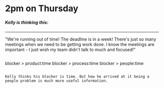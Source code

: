 # 2pm on Thursday

##### Kelly is thinking this:

***
"We're running out of time! The deadline is in a week! There's just so many meetings when we need to be getting work done. I know the meetings are important - I just wish my team didn't talk to much and focused!"


>```
blocker > product:time
blocker > process:time
blocker > people:time
```

Kelly thinks his blocker is time. But how he arrived at it being a people problem is much more useful information.
